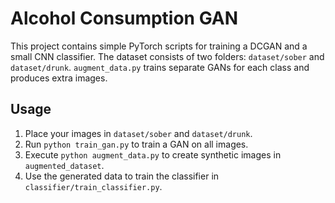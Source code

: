 # Alcohol Consumption GAN

This project contains simple PyTorch scripts for training a DCGAN and a small CNN classifier. The dataset consists of two folders: `dataset/sober` and `dataset/drunk`.
`augment_data.py` trains separate GANs for each class and produces extra images.

## Usage

1. Place your images in `dataset/sober` and `dataset/drunk`.
2. Run `python train_gan.py` to train a GAN on all images.
3. Execute `python augment_data.py` to create synthetic images in `augmented_dataset`.
4. Use the generated data to train the classifier in `classifier/train_classifier.py`.


